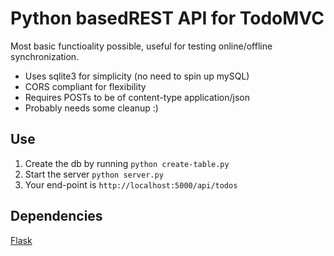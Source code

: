 Python basedREST API for TodoMVC
================================
Most basic functioality possible, useful for testing online/offline synchronization.

- Uses sqlite3 for simplicity (no need to spin up mySQL)
- CORS compliant for flexibility
- Requires POSTs to be of content-type application/json
- Probably needs some cleanup :)

Use
---
1. Create the db by running ```python create-table.py```
2. Start the server ```python server.py```
3. Your end-point is ```http://localhost:5000/api/todos```

Dependencies
------------
[Flask](http://flask.pocoo.org/)
